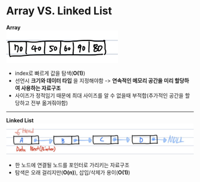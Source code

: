 # Array VS. Linked List
**Array**  
<img width="300" src="./images/Array.jpg">
  - index로 빠르게 값을 탐색(**O(1)**)
  - 선언시 **크기와 데이터 타입** 을 지정해야함 -> **연속적인 메모리 공간을 미리 할당하여 사용하는 자료구조**
  - 사이즈가 정적임기 때문에 최대 사이즈를 알 수 없을때 부적합(추가적인 공간을 할당하고 전부 옮겨줘야함)

---
**Linked List**  
<img width="600" src="./images/LinkedList.jpg">
  - 한 노드에 연결될 노드를 포인터로 가리키는 자료구조
  - 탐색은 오래 걸리지만(**O(n)**), 삽입/삭제가 용이(**O(1)**)
